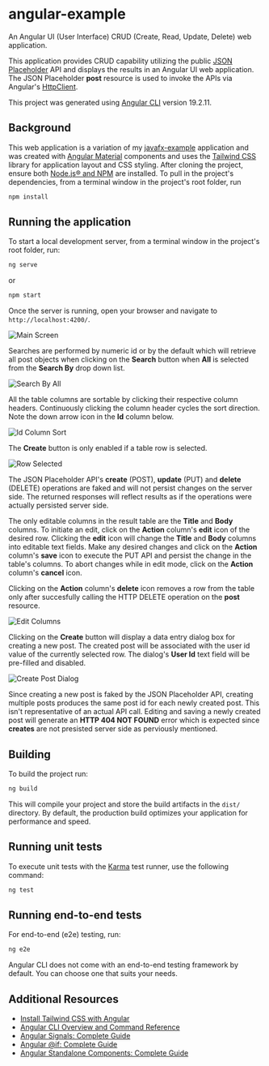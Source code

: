 # angular-example

An Angular UI (User Interface) CRUD (Create, Read, Update, Delete) web application.

This application provides CRUD capability utilizing the public [JSON Placeholder](https://jsonplaceholder.typicode.com/) API and displays the results in an Angular UI web application. The JSON Placeholder **post** resource is used to invoke the APIs via Angular's [HttpClient](https://angular.dev/guide/http).

This project was generated using [Angular CLI](https://github.com/angular/angular-cli) version 19.2.11.

## Background

This web application is a variation of my [javafx-example](https://github.com/ppaternostro/javafx-example) application and was created with [Angular Material](https://material.angular.dev/) components and uses the [Tailwind CSS](https://tailwindcss.com/) library for application layout and CSS styling. After cloning the project, ensure both [Node.js&reg; and NPM](https://nodejs.org/en/download) are installed. To pull in the project's dependencies, from a terminal window in the project's root folder, run

```bash
npm install
```

## Running the application

To start a local development server, from a terminal window in the project's root folder, run:

```bash
ng serve
```

or

```bash
npm start
```

Once the server is running, open your browser and navigate to `http://localhost:4200/`.

![Main Screen](https://github.com/user-attachments/assets/2780e3ce-b936-4b21-88d6-a39aa37cd42e)

Searches are performed by numeric id or by the default which will retrieve all post objects when clicking on the **Search** button when **All** is selected from the **Search By** drop down list.

![Search By All](https://github.com/user-attachments/assets/5bad2293-2179-467e-8922-a3a3b84407ba)

All the table columns are sortable by clicking their respective column headers. Continuously clicking the column header cycles the sort direction. Note the down arrow icon in the **Id** column below.

![Id Column Sort](https://github.com/user-attachments/assets/8f1201ba-7adc-448a-bb0f-25fe4983c642)

The **Create** button is only enabled if a table row is selected.

![Row Selected](https://github.com/user-attachments/assets/1d8a5a5d-f415-46ba-8683-3679cf26971c)

The JSON Placeholder API's **create** (POST), **update** (PUT) and **delete** (DELETE) operations are faked and will not persist changes on the server side. The returned responses will reflect results as if the operations were actually persisted server side.

The only editable columns in the result table are the **Title** and **Body** columns. To initiate an edit, click on the **Action** column's **edit** icon of the desired row. Clicking the **edit** icon will change the **Title** and **Body** columns into editable text fields. Make any desired changes and click on the **Action** column's **save** icon to execute the PUT API and persist the change in the table's columns. To abort changes while in edit mode, click on the **Action** column's **cancel** icon.

Clicking on the **Action** column's **delete** icon removes a row from the table only after succesfully calling the HTTP
DELETE operation on the **post** resource.

![Edit Columns](https://github.com/user-attachments/assets/10c97318-c462-49a2-a73c-874636273e25)

Clicking on the **Create** button will display a data entry dialog box for creating a new post. The created post will be associated with the user id value of the currently selected row. The dialog's **User Id** text field will be pre-filled and disabled.

![Create Post Dialog](https://github.com/user-attachments/assets/d12b8b79-37c8-49f9-ab4c-c8311c724d36)

Since creating a new post is faked by the JSON Placeholder API, creating multiple posts produces the same post id for each newly created post. This isn't representative of an actual API call. Editing and saving a newly created post will generate an **HTTP 404 NOT FOUND** error which is expected since **creates** are not presisted server side as perviously mentioned.

## Building

To build the project run:

```bash
ng build
```

This will compile your project and store the build artifacts in the `dist/` directory. By default, the production build optimizes your application for performance and speed.

## Running unit tests

To execute unit tests with the [Karma](https://karma-runner.github.io) test runner, use the following command:

```bash
ng test
```

## Running end-to-end tests

For end-to-end (e2e) testing, run:

```bash
ng e2e
```

Angular CLI does not come with an end-to-end testing framework by default. You can choose one that suits your needs.

## Additional Resources

- [Install Tailwind CSS with Angular](https://tailwindcss.com/docs/installation/framework-guides/angular)
- [Angular CLI Overview and Command Reference](https://angular.dev/tools/cli)
- [Angular Signals: Complete Guide](https://blog.angular-university.io/angular-signals/)
- [Angular @if: Complete Guide](https://blog.angular-university.io/angular-if/)
- [Angular Standalone Components: Complete Guide](https://blog.angular-university.io/angular-standalone-components/)
